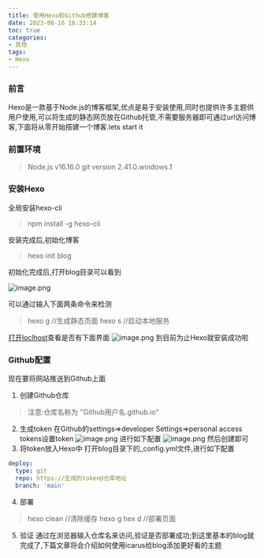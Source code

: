 ```yaml
---
title: 使用Hexo和Github搭建博客
date: 2023-08-16 16:33:14
toc: true
categories:
- 其他
tags:
- Hexo
---
```


### 前言
Hexo是一款基于Node.js的博客框架,优点是易于安装使用,同时也提供许多主题供用户使用,可以将生成的静态网页放在Github托管,不需要服务器即可通过url访问博客,下面将从零开始搭建一个博客.lets start it
<!-- more -->
### 前置环境
> Node.js v16.16.0
> git version 2.41.0.windows.1
### 安装Hexo
全局安装hexo-cli
> npm install -g hexo-cli

安装完成后,初始化博客
> hexo init blog 

初始化完成后,打开blog目录可以看到

![image.png](https://s2.loli.net/2023/08/16/jNUHD4AQidYBkE1.png)

可以通过输入下面两条命令来检测
> hexo g //生成静态页面
> hexo s //启动本地服务

[打开loclhost](http://localhost:4000/)查看是否有下面界面
![image.png](https://s2.loli.net/2023/08/16/AqQFSOoCf7J4u8w.png)
到目前为止Hexo就安装成功啦
### Github配置
现在要将网站推送到Github上面
1. 创建Github仓库
> 注意:仓库名称为 "Github用户名.github.io"

2. 生成token
在Github的settings=>developer Settings=>personal access tokens设置token
![image.png](https://s2.loli.net/2023/08/16/dbnhFa4vjBHMmxN.png)
进行如下配置
![image.png](https://s2.loli.net/2023/08/16/fhT5G7Zo2mbOKzN.png)
然后创建即可
3. 将token放入Hexo中
打开blog目录下的_config.yml文件,进行如下配置
```yml
deploy:
  type: git
  repo: https://生成的token@仓库地址
  branch: 'main'
```
4. 部署
> hexo clean //清除缓存
> hexo g 
> hex d //部署页面
5. 验证
通过在浏览器输入仓库名来访问,验证是否部署成功;到这里基本的blog就完成了,下篇文章将会介绍如何使用icarus给blog添加更好看的主题